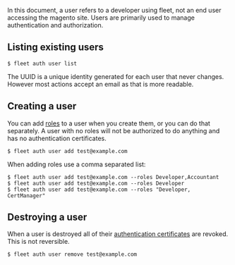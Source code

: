 In this document, a user refers to a developer using fleet, not an end user accessing the magento site. Users are primarily used to manage authentication and authorization.

Listing existing users
----

```
$ fleet auth user list
```

The UUID is a unique identity generated for each user that never changes. However most actions accept an email as that is more readable.

Creating a user
----

You can add [roles](/how-to/manage-roles) to a user when you create them, or you can do that separately. A user with no roles will not be authorized to do anything and has no authentication certificates.

```
$ fleet auth user add test@example.com
```

When adding roles use a comma separated list:

```
$ fleet auth user add test@example.com --roles Developer,Accountant
$ fleet auth user add test@example.com --roles Developer
$ fleet auth user add test@example.com --roles "Developer, CertManager"
```

Destroying a user
----

When a user is destroyed all of their [authentication certificates](/how-to/manage-certs) are revoked. This is not reversible.

```
$ fleet auth user remove test@example.com
```
